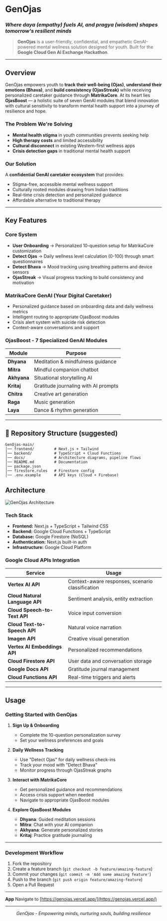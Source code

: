 # GenOjas 
### *Where daya (empathy) fuels AI, and pragya (wisdom) shapes tomorrow's resilient minds*

> **GenOjas** is a user-friendly, confidential, and empathetic GenAI-powered mental wellness solution designed for youth. Built for the **Google Cloud Gen AI Exchange Hackathon**.

---

## Overview

GenOjas empowers youth to **track their well-being (Ojas)**, **understand their emotions (Bhava)**, and **build consistency (OjasStreak)** while receiving personalized caretaker guidance through **MatrikaCore**. At its heart lies **OjasBoost** — a holistic suite of seven GenAI modules that blend innovation with cultural sensitivity to transform mental health support into a journey of resilience and hope.

### The Problem We're Solving

- **Mental health stigma** in youth communities prevents seeking help
- **High therapy costs** and limited accessibility
- **Cultural disconnect** in existing Western-first wellness apps
- **Crisis detection gaps** in traditional mental health support

### Our Solution

A **confidential GenAI caretaker ecosystem** that provides:
- Stigma-free, accessible mental wellness support
- Culturally rooted modules drawing from Indian traditions
- Real-time crisis detection and personalized guidance
- Affordable alternative to traditional therapy

---

## Key Features

### Core System
- **User Onboarding** → Personalized 10-question setup for MatrikaCore customization
- **Detect Ojas** → Daily wellness level calculation (0-100) through smart questionnaires
- **Detect Bhava** → Mood tracking using breathing patterns and device sensors
- **OjasStreak** → Visual progress tracking to build consistency and motivation

### MatrikaCore GenAI (Your Digital Caretaker)
- Personalized guidance based on onboarding data and daily wellness metrics
- Intelligent routing to appropriate OjasBoost modules
- Crisis alert system with suicide risk detection
- Context-aware conversations and support

### OjasBoost - 7 Specialized GenAI Modules

| Module |  Purpose | 
|--------|---------|
| **Dhyana** |  Meditation & mindfulness guidance | 
| **Mitra** | Mindful companion chatbot | 
| **Akhyana** |  Situational storytelling AI | 
| **Kritaj** | Gratitude journaling with AI prompts | 
| **Chitra** |  Creative art generation | 
| **Raga** | Music generation | 
| **Laya** |  Dance & rhythm generation | 

---
## 📂 Repository Structure (suggested)  

```
GenOjas-main/
│── frontend/         # Next.js + Tailwind
│── backend/          # TypeScript + Cloud Functions
│── docs/             # Architecture diagrams, pipeline flows
│── README.md         # Documentation
│── package.json
│── firestore.rules   # Firestore config
│── .env.example      # API keys (Cloud + Firebase)
```
## Architecture
![GenOjas Architecture](docs/genojas-architecture.png)

### Tech Stack
- **Frontend:** Next.js + TypeScript + Tailwind CSS
- **Backend:** Google Cloud Functions + TypeScript
- **Database:** Google Firestore (NoSQL)
- **Authentication:** Next.js built-in auth
- **Infrastructure:** Google Cloud Platform

### Google Cloud APIs Integration

| Service | Usage |
|---------|-------|
| **Vertex AI API** | Context-aware responses, scenario classification |
| **Cloud Natural Language API** | Sentiment analysis, entity extraction |
| **Cloud Speech-to-Text API** | Voice input conversion |
| **Cloud Text-to-Speech API** | Natural voice narration |
| **Imagen API** | Creative visual generation |
| **Vertex AI Embeddings API** | Personalized recommendations |
| **Cloud Firestore API** | User data and conversation storage |
| **Google Docs API** | Gratitude journal management |
| **Cloud Functions API** | Real-time triggers and alerts |

---

## Usage

### Getting Started with GenOjas

1. **Sign Up & Onboarding**
   - Complete the 10-question personalization survey
   - Set your wellness preferences and goals

2. **Daily Wellness Tracking**
   - Use "Detect Ojas" for daily wellness check-ins
   - Track your mood with "Detect Bhava"
   - Monitor progress through OjasStreak graphs

3. **Interact with MatrikaCore**
   - Get personalized guidance and recommendations
   - Access crisis support when needed
   - Navigate to appropriate OjasBoost modules

4. **Explore OjasBoost Modules**
   - **Dhyana**: Guided meditation sessions
   - **Mitra**: Chat with your AI companion
   - **Akhyana**: Generate personalized stories
   - **Kritaj**: Practice gratitude journaling

---

### Development Workflow

1. Fork the repository
2. Create a feature branch (`git checkout -b feature/amazing-feature`)
3. Commit your changes (`git commit -m 'Add some amazing feature'`)
4. Push to the branch (`git push origin feature/amazing-feature`)
5. Open a Pull Request

---
**App**
   Navigate to [https://genojas.vercel.app/](https://genojas.vercel.app/)

---

<div align="center">

*GenOjas - Empowering minds, nurturing souls, building resilience*

</div>
